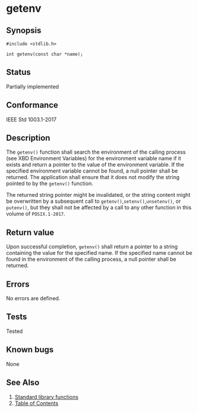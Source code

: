 # getenv

## Synopsis

`#include <stdlib.h>`

`int getenv(const char *name);`

## Status

Partially implemented

## Conformance

IEEE Std 1003.1-2017

## Description

The `getenv()` function shall search the environment of the calling process (see XBD Environment Variables) for the
environment variable name if it exists and return a pointer to the value of the environment variable. If the specified
environment variable cannot be found, a null pointer shall be returned. The application shall ensure that it does not
modify the string pointed to by the `getenv()` function.

The returned string pointer might be invalidated, or the string content might be overwritten by a subsequent call to
`getenv()`,`setenv()`,`unsetenv()`, or `putenv()`, but they shall not be affected by a call to any other function in
this volume of `POSIX.1-2017`.

## Return value

Upon successful completion, `getenv()` shall return a pointer to a string containing the value for the specified name.
If the specified name cannot be found in the environment of the calling process, a null pointer shall be returned.

## Errors

No errors are defined.

## Tests

Tested

## Known bugs

None

## See Also

1. [Standard library functions](../functions.md)
2. [Table of Contents](../../../README.md)
